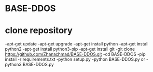 # BASE-DDOS

# clone repository 
 -apt-get update
 -apt-get upgrade
 -apt-get install python
 -apt-get install python2
 -apt-get install python3-pip
 -apt-get install git
 -git clone https://github.com/Zhanachmad/BASE-DDOS.git
 -cd BASE-DDOS
 -pip install -r requirements.txt
 -python setup.py
 -python BASE-DDOS.py
 or
 -python3 BASE-DDOS.py
